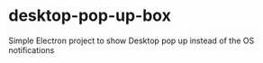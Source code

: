 # desktop-pop-up-box
Simple Electron project to show Desktop pop up instead of the OS notifications
